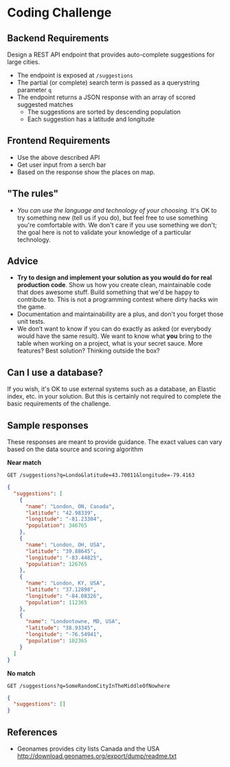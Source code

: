 # Coding Challenge

## Backend Requirements

Design a REST API endpoint that provides auto-complete suggestions for large cities.

- The endpoint is exposed at `/suggestions`
- The partial (or complete) search term is passed as a querystring parameter `q`
- The endpoint returns a JSON response with an array of scored suggested matches
    - The suggestions are sorted by descending population
    - Each suggestion has a latitude and longitude

## Frontend Requirements
- Use the above described API
- Get user input from a serch bar
- Based on the response show the places on map.

## "The rules"

- *You can use the language and technology of your choosing.* It's OK to try something new (tell us if you do), but feel free to use something you're comfortable with. We don't care if you use something we don't; the goal here is not to validate your knowledge of a particular technology.

## Advice

- **Try to design and implement your solution as you would do for real production code**. Show us how you create clean, maintainable code that does awesome stuff. Build something that we'd be happy to contribute to. This is not a programming contest where dirty hacks win the game.
- Documentation and maintainability are a plus, and don't you forget those unit tests.
- We don’t want to know if you can do exactly as asked (or everybody would have the same result). We want to know what **you** bring to the table when working on a project, what is your secret sauce. More features? Best solution? Thinking outside the box?

## Can I use a database?

If you wish, it's OK to use external systems such as a database, an Elastic index, etc. in your solution. But this is certainly not required to complete the basic requirements of the challenge. 

## Sample responses

These responses are meant to provide guidance. The exact values can vary based on the data source and scoring algorithm

**Near match**

    GET /suggestions?q=Londo&latitude=43.70011&longitude=-79.4163

```json
{
  "suggestions": [
    {
      "name": "London, ON, Canada",
      "latitude": "42.98339",
      "longitude": "-81.23304",
      "population": 346765
    },
    {
      "name": "London, OH, USA",
      "latitude": "39.88645",
      "longitude": "-83.44825",
      "population": 126765
    },
    {
      "name": "London, KY, USA",
      "latitude": "37.12898",
      "longitude": "-84.08326",
      "population": 112365
    },
    {
      "name": "Londontowne, MD, USA",
      "latitude": "38.93345",
      "longitude": "-76.54941",
      "population": 102365
    }
  ]
}
```

**No match**

    GET /suggestions?q=SomeRandomCityInTheMiddleOfNowhere

```json
{
  "suggestions": []
}
```

## References

- Geonames provides city lists Canada and the USA http://download.geonames.org/export/dump/readme.txt
